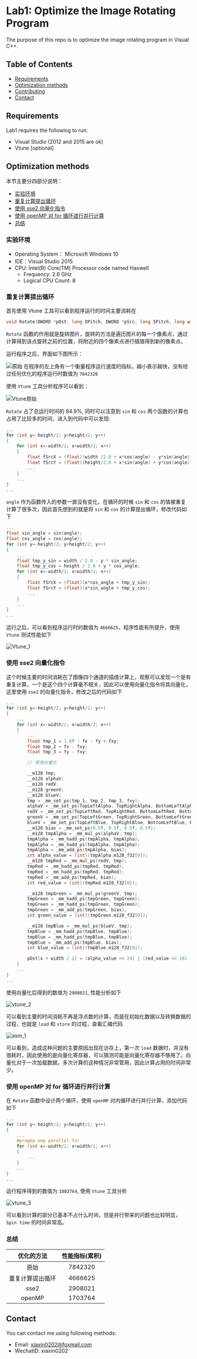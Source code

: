 # Lab1: Optimize the Image Rotating Program

The purpose of this repo is to optimize the image rotating program in Visual C++.

## Table of Contents
- [Requirements](#requirements)
- [Optimization methods](#opt-methods)
- [Contributing](#contri)
- [Contact](#contact)

## <a name="requirements"></a>Requirements

Lab1 requires the following to run:
- Visual Studio (2012 and 2015 are ok)
- Vtune [optional]

## <a name="opt-methods"></a>Optimization methods


本节主要分四部分说明：  
- [实验环境](#envi)  
- [重复计算提出循环](#repeat_c)  
- [使用 sse2 向量化指令](#sse2)  
- [使用 openMP 对 for 循环进行并行计算](#openMP)  
- [总结](#sum)  

### <a name="envi"></a>实验环境

- Operating System： Microsoft Windows 10
- IDE：Visual Studio 2015
- CPU: Intel(R) Core(TM) Processor code named Haswell
	- Frequency: 2.6 GHz
	- Logical CPU Count: 8


### <a name="repeat_c"></a> 重复计算提出循环
首先使用 Vtune 工具可以看到程序运行的时间主要消耗在

``` cpp
void Rotate(DWORD *pDst, long DPitch, DWORD *pSrc, long SPitch, long width, long  height, float angle);
```

`Rotate` 函数的作用就是旋转图片，旋转的方法是遍历图片的每一个像素点，通过计算得到该点旋转之前的位置，将附近的四个像素点进行插值得到新的像素点。

运行程序之后，界面如下图所示：

![原始](1.PNG)
在程序的左上角有一个衡量程序运行速度的指标，越小表示越快，没有经过任何优化的程序运行时数值为 `7842320`

使用 `Vtune` 工具分析程序可以看到：

![Vtune原始](2.PNG)

`Rotate` 占了总运行时间的 84.9%, 同时可以注意到 `sin` 和 `cos` 两个函数的计算也占用了比较多的时间，进入到代码中可以发现:

``` cpp
...
for (int y=-height/2; y<height/2; y++)
{
	for (int x=-width/2; x<width/2; x++)
    {
    	float fSrcX = (float)(width /2.0 + x*cos(angle) - y*sin(angle));
		float fSrcY = (float)(height/2.0 + x*sin(angle) + y*cos(angle));
        ...
    }
    ...
}
...
```
`angle` 作为函数传入的参数一直没有变化，在循环的时候 `sin` 和 `cos` 的值被重复计算了很多次，因此首先想到的就是将 `sin` 和 `cos` 的计算提出循环，修改代码如下

``` cpp
...
float sin_angle = sin(angle);
float cos_angle = cos(angle);
for (int y=-height/2; y<height/2; y++)
{
	...
	float tmp_y_sin = width / 2.0 - y * sin_angle;
	float tmp_y_cos = height / 2.0 + y * cos_angle;
	for (int x=-width/2; x<width/2; x++)
    {
    	float fSrcX = (float)(x*cos_angle + tmp_y_sin);
		float fSrcY = (float)(x*sin_angle + tmp_y_cos);
        ...
    }
    ...
}
...
```

运行之后，可以看到程序运行时的数值为 `4666625`，程序性能有所提升，使用 `Vtune` 测试性能如下

![Vtune_1](3.PNG)

### <a name="sse2"></a> 使用 sse2 向量化指令
这个时候主要的时间消耗在了图像四个通道的插值计算上，观察可以发现一个是有重复计算，一个是这个四个计算毫不相关，因此可以使用向量化指令将其向量化，这里使用 `sse2` 的向量化指令，修改之后的代码如下

``` cpp
...
for (int y=-height/2; y<height/2; y++)
{
	...
	for (int x=-width/2; x<width/2; x++)
    {
        ...
        float tmp_1 = 1.0f - fx - fy + fxy;
		float tmp_2 = fx - fxy;
		float tmp_3 = fy - fxy;

		// 使用向量化

		__m128 tmp;
		__m128 alphaV;
		__m128 redV;
		__m128 greenV;
		__m128 blueV;
		tmp = _mm_set_ps(tmp_1, tmp_2, tmp_3, fxy);
		alphaV = _mm_set_ps(TopLeftAlpha, TopRightAlpha, BottomLeftAlpha, BottomRightAlpha);
		redV = _mm_set_ps(TopLeftRed, TopRightRed, BottomLeftRed, BottomRightRed);
		greenV = _mm_set_ps(TopLeftGreen, TopRightGreen, BottomLeftGreen, BottomRightGreen);
		blueV = _mm_set_ps(TopLeftBlue, TopRightBlue, BottomLeftBlue, BottomRightBlue);
		__m128 bias = _mm_set_ps(0.5f, 0.5f, 0.5f, 0.5f);
		__m128 tmpAlpha = _mm_mul_ps(alphaV, tmp);
		tmpAlpha = _mm_hadd_ps(tmpAlpha, tmpAlpha);
		tmpAlpha = _mm_hadd_ps(tmpAlpha, tmpAlpha);
		tmpAlpha = _mm_add_ps(tmpAlpha, bias);
		int alpha_value = (int)(tmpAlpha.m128_f32[0]);
		__m128 tmpRed = _mm_mul_ps(redV, tmp);
		tmpRed = _mm_hadd_ps(tmpRed, tmpRed);
		tmpRed = _mm_hadd_ps(tmpRed, tmpRed);
		tmpRed = _mm_add_ps(tmpRed, bias);
		int red_value = (int)(tmpRed.m128_f32[0]);

		__m128 tmpGreen = _mm_mul_ps(greenV, tmp);
		tmpGreen = _mm_hadd_ps(tmpGreen, tmpGreen);
		tmpGreen = _mm_hadd_ps(tmpGreen, tmpGreen);
		tmpGreen = _mm_add_ps(tmpGreen, bias);
		int green_value = (int)(tmpGreen.m128_f32[0]);

		__m128 tmpBlue = _mm_mul_ps(blueV, tmp);
		tmpBlue = _mm_hadd_ps(tmpBlue, tmpBlue);
		tmpBlue = _mm_hadd_ps(tmpBlue, tmpBlue);
		tmpBlue = _mm_add_ps(tmpBlue, bias);
		int blue_value = (int)(tmpBlue.m128_f32[0]);

		pDst[x + width / 2] = (alpha_value << 24) | (red_value << 16) | (green_value << 8) | (blue_value);
    }
    ...
}
...
```

使用向量化后得到的数值为 `2908021`, 性能分析如下

![vtune_2](4.PNG)

可以看到主要的时间消耗不再是浮点数的计算，而是在初始化数据以及转换数据的过程，也就是 `load` 和 `store` 的过程，查看汇编代码

![asm_1](5.PNG)

可以看到，造成这种问题的主要原因出现在访存上，第一次 `load` 数据时，并没有很耗时，因此使用的是向量化寄存器，可以猜测可能是向量化寄存器不够用了。向量化对于一次加载数据，多次计算的这种情况非常管用，因此计算占用的时间非常少。

### <a name="openMP"></a>使用 openMP 对 for 循环进行并行计算

在 `Rotate` 函数中设计两个循环，使用 `openMP` 对内循环进行并行计算，添加代码如下

``` cpp
...
for (int y=-height/2; y<height/2; y++)
{
	...
	#pragma omp parallel for
	for (int x=-width/2; x<width/2; x++)
    {
        ...
    }
    ...
}
...
```

运行程序得到的数值为 `1803764`, 使用 `Vtune` 工具分析

![vtune_3](6.PNG)

可以看到计算的部分已基本不占什么时间，但是并行带来的问题也比较明显，`Spin time` 的时间非常高。

### <a name="sum"></a>总结

| 优化的方法	    | 性能指标(累积)   |
| :-------:    | :------------: |
| 原始|7842320|
|重复计算提出循环|4666625|
|sse2|2908021|
|openMP|1703764|


## <a name="contact"></a> Contact

You can contact me using following methods:
- Email: xiaxin0202@foxmail.com
- WechatID: xiaxin0202
